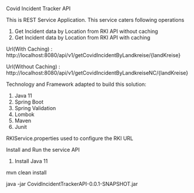 Covid Incident Tracker API 

This is REST Service Application. This service caters following operations
1. Get Incident data by Location from RKI API without caching 
2. Get Incident data by Location from RKI API with caching

Url(With Caching) : http://localhost:8080/api/v1/getCovidIncidentByLandkreise/{landKreise}

Url(Without Caching) : http://localhost:8080/api/v1/getCovidIncidentByLandkreiseNC/{landKreise} 


Technology and Framework adapted to build this solution:
1. Java 11
2. Spring Boot
3. Spring Validation
4. Lombok
5. Maven
6. Junit


RKIService.properties used to configure the RKI URL

Install and Run the service API
1. Install Java 11

mvn clean install

java -jar CovidIncidentTrackerAPI-0.0.1-SNAPSHOT.jar